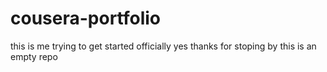 # cousera-portfolio
this is me trying to get started officially
yes thanks for stoping by this is an empty repo
